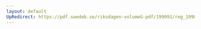 ```yaml
---
layout: default
UpRedirect: https://pdf.swedeb.se/riksdagen-volumeG-pdf/199091/reg_199091/reg_199091_0128.pdf
---
```

